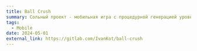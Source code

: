 ```yaml
---
title: Ball Crush
summary: Сольный проект - мобильная игра с процедурной генерацией уровней с помощью WFC
tags:
  - Mobile
date: 2024-05-01
external_link: https://gitlab.com/IvanKot/ball-crush
---
```


